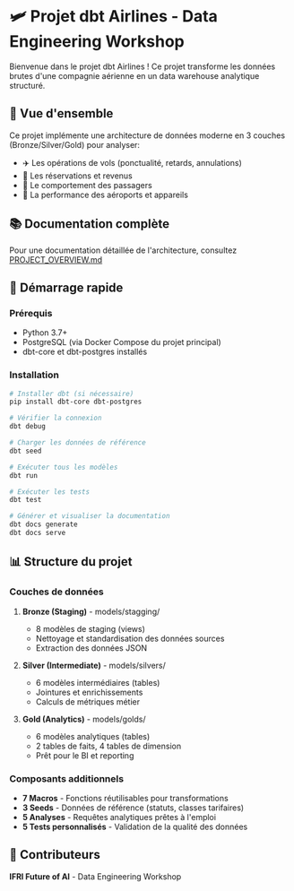 # 🛩️ Projet dbt Airlines - Data Engineering Workshop

Bienvenue dans le projet dbt Airlines ! Ce projet transforme les données brutes d'une compagnie aérienne en un data warehouse analytique structuré.

## 🎯 Vue d'ensemble

Ce projet implémente une architecture de données moderne en 3 couches (Bronze/Silver/Gold) pour analyser:
- ✈️ Les opérations de vols (ponctualité, retards, annulations)
- 🎫 Les réservations et revenus
- 👥 Le comportement des passagers
- 🏢 La performance des aéroports et appareils

## 📚 Documentation complète

Pour une documentation détaillée de l'architecture, consultez [PROJECT_OVERVIEW.md](PROJECT_OVERVIEW.md)

## 🚀 Démarrage rapide

### Prérequis
- Python 3.7+
- PostgreSQL (via Docker Compose du projet principal)
- dbt-core et dbt-postgres installés

### Installation

```bash
# Installer dbt (si nécessaire)
pip install dbt-core dbt-postgres

# Vérifier la connexion
dbt debug

# Charger les données de référence
dbt seed

# Exécuter tous les modèles
dbt run

# Exécuter les tests
dbt test

# Générer et visualiser la documentation
dbt docs generate
dbt docs serve
```

## 📊 Structure du projet

### Couches de données

1. **Bronze (Staging)** - models/stagging/
   - 8 modèles de staging (views)
   - Nettoyage et standardisation des données sources
   - Extraction des données JSON

2. **Silver (Intermediate)** - models/silvers/
   - 6 modèles intermédiaires (tables)
   - Jointures et enrichissements
   - Calculs de métriques métier

3. **Gold (Analytics)** - models/golds/
   - 6 modèles analytiques (tables)
   - 2 tables de faits, 4 tables de dimension
   - Prêt pour le BI et reporting

### Composants additionnels

- **7 Macros** - Fonctions réutilisables pour transformations
- **3 Seeds** - Données de référence (statuts, classes tarifaires)
- **5 Analyses** - Requêtes analytiques prêtes à l'emploi
- **5 Tests personnalisés** - Validation de la qualité des données

## 👥 Contributeurs

**IFRI Future of AI** - Data Engineering Workshop
